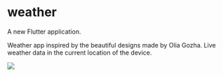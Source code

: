# weather

A new Flutter application.

Weather app inspired by the beautiful designs made by Olia Gozha.
Live weather data in the current location of the device.

![](result.gif)
